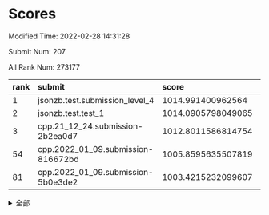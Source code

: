 # Scores

Modified Time: 2022-02-28 14:31:28

Submit Num: 207

All Rank Num: 273177

| rank |               submit               |       score        |       sigma        | pk_num |
| :--- | :--------------------------------- | :----------------- | :----------------- | :----- |
| 1    | jsonzb.test.submission_level_4     | 1014.991400962564  | 0.8236556421573707 | 5281   |
| 2    | jsonzb.test.test_1                 | 1014.0905798049065 | 0.8190654462976845 | 5281   |
| 3    | cpp.21_12_24.submission-2b2ea0d7   | 1012.8011586814754 | 0.7990661863375077 | 5278   |
| 54   | cpp.2022_01_09.submission-816672bd | 1005.8595635507819 | 0.7310521455751599 | 5279   |
| 81   | cpp.2022_01_09.submission-5b0e3de2 | 1003.4215232099607 | 0.7147427620229321 | 5277   |


<details>
<summary>全部</summary>

| rank |                 submit                 |       score        |       sigma        | pk_num |
| :--- | :------------------------------------- | :----------------- | :----------------- | :----- |
| 1    | jsonzb.test.submission_level_4         | 1014.991400962564  | 0.8236556421573707 | 5281   |
| 2    | jsonzb.test.test_1                     | 1014.0905798049065 | 0.8190654462976845 | 5281   |
| 3    | cpp.21_12_24.submission-2b2ea0d7       | 1012.8011586814754 | 0.7990661863375077 | 5278   |
| 4    | gobigger.level_3.submission_level_3_22 | 1011.7525731109375 | 0.7663578046268461 | 5284   |
| 5    | gobigger.level_3.submission_level_3_28 | 1011.5251927841124 | 0.7586251287323408 | 5279   |
| 6    | gobigger.level_3.submission_level_3_33 | 1011.2130955101351 | 0.7795966527782152 | 5275   |
| 7    | gobigger.level_3.submission_level_3_19 | 1011.0036284435457 | 0.7756235170610168 | 5285   |
| 8    | gobigger.level_3.submission_level_3_42 | 1010.9803304831237 | 0.7562734659327194 | 5277   |
| 9    | gobigger.level_3.submission_level_3_39 | 1010.9741133487233 | 0.7512497612278665 | 5278   |
| 10   | gobigger.level_3.submission_level_3_25 | 1010.9637150779895 | 0.7721316195418404 | 5283   |
| 11   | gobigger.level_3.submission_level_3_40 | 1010.9341507848657 | 0.7569702740203131 | 5277   |
| 12   | gobigger.level_3.submission_level_3_5  | 1010.8462512525414 | 0.76919926552965   | 5278   |
| 13   | gobigger.level_3.submission_level_3_0  | 1010.7894444431626 | 0.7579702409590567 | 5278   |
| 14   | gobigger.level_3.submission_level_3_15 | 1010.7739418610644 | 0.7767068363304639 | 5278   |
| 15   | gobigger.level_3.submission_level_3_17 | 1010.7452684179909 | 0.7792831935257163 | 5279   |
| 16   | gobigger.level_3.submission_level_3_29 | 1010.7175379346535 | 0.7432127374398244 | 5278   |
| 17   | gobigger.level_3.submission_level_3_34 | 1010.5534597839485 | 0.7420018458284356 | 5279   |
| 18   | gobigger.level_3.submission_level_3_3  | 1010.5235868589517 | 0.744293277133482  | 5277   |
| 19   | gobigger.level_3.submission_level_3_36 | 1010.4843442926942 | 0.7835142066360434 | 5275   |
| 20   | gobigger.level_3.submission_level_3_30 | 1010.4663197658034 | 0.7637409090419109 | 5276   |
| 21   | gobigger.level_3.submission_level_3_46 | 1010.4562831485026 | 0.7657020329301413 | 5278   |
| 22   | gobigger.level_3.submission_level_3_11 | 1010.4190847762899 | 0.7706711621976732 | 5277   |
| 23   | gobigger.level_3.submission_level_3_8  | 1010.3781885251885 | 0.7827496917896561 | 5280   |
| 24   | gobigger.level_3.submission_level_3_37 | 1010.3762441534966 | 0.762576154372807  | 5276   |
| 25   | gobigger.level_3.submission_level_3_23 | 1010.27022647613   | 0.7728277710495569 | 5282   |
| 26   | gobigger.level_3.submission_level_3_24 | 1010.2312117221315 | 0.7455892629628228 | 5276   |
| 27   | gobigger.level_3.submission_level_3_4  | 1010.2152601355364 | 0.746540374343936  | 5281   |
| 28   | gobigger.level_3.submission_level_3_31 | 1010.1725496624207 | 0.7755433544849627 | 5280   |
| 29   | gobigger.level_3.submission_level_3_12 | 1010.1420683203019 | 0.7439369965916522 | 5277   |
| 30   | gobigger.level_3.submission_level_3_38 | 1010.089958179055  | 0.7556873828893714 | 5286   |
| 31   | gobigger.level_3.submission_level_3_41 | 1009.9754618072473 | 0.7354486031406533 | 5282   |
| 32   | gobigger.level_3.submission_level_3_45 | 1009.8690192185695 | 0.7496325393154394 | 5279   |
| 33   | gobigger.level_3.submission_level_3_2  | 1009.7600036603534 | 0.7603950447078147 | 5280   |
| 34   | gobigger.level_3.submission_level_3_16 | 1009.6528200209228 | 0.7492718210961622 | 5282   |
| 35   | gobigger.level_3.submission_level_3_26 | 1009.6166109780148 | 0.7421539367429044 | 5283   |
| 36   | gobigger.level_3.submission_level_3_44 | 1009.611041243048  | 0.7470030206766469 | 5273   |
| 37   | gobigger.level_3.submission_level_3_20 | 1009.5142872901744 | 0.7576206837461552 | 5278   |
| 38   | gobigger.level_3.submission_level_3_48 | 1009.4655048862707 | 0.7597521696553292 | 5276   |
| 39   | gobigger.level_3.submission_level_3_14 | 1009.4496155899806 | 0.7517439124766787 | 5280   |
| 40   | gobigger.level_3.submission_level_3_10 | 1009.4312614613995 | 0.7260691310175215 | 5276   |
| 41   | gobigger.level_3.submission_level_3_1  | 1009.370461908851  | 0.7744679746939596 | 5283   |
| 42   | gobigger.level_3.submission_level_3_13 | 1009.3410437326754 | 0.7659754066826845 | 5280   |
| 43   | gobigger.level_3.submission_level_3_35 | 1009.2830867990641 | 0.7483156458677748 | 5279   |
| 44   | gobigger.level_3.submission_level_3_49 | 1009.2381922526811 | 0.7623878765586891 | 5281   |
| 45   | gobigger.level_3.submission_level_3_9  | 1009.2011206741022 | 0.7353663564133636 | 5279   |
| 46   | gobigger.level_3.submission_level_3_18 | 1009.1171401607022 | 0.7738177268297208 | 5274   |
| 47   | gobigger.level_3.submission_level_3_47 | 1009.0138507933768 | 0.7771868021558436 | 5276   |
| 48   | gobigger.level_3.submission_level_3_6  | 1008.8790709595623 | 0.7396588321232416 | 5277   |
| 49   | gobigger.level_3.submission_level_3_32 | 1008.8564944101289 | 0.7604491355177586 | 5275   |
| 50   | gobigger.level_3.submission_level_3_21 | 1008.7150140081271 | 0.7453326682945904 | 5277   |
| 51   | gobigger.level_3.submission_level_3_43 | 1008.5892624914487 | 0.7543569560862089 | 5281   |
| 52   | gobigger.level_3.submission_level_3_27 | 1008.5695896460742 | 0.7467314493029685 | 5279   |
| 53   | gobigger.level_3.submission_level_3_7  | 1008.567090111155  | 0.742870628979402  | 5277   |
| 54   | cpp.2022_01_09.submission-816672bd     | 1005.8595635507819 | 0.7310521455751599 | 5279   |
| 55   | gobigger.level_1.submission_level_1_45 | 1004.4718392288097 | 0.7278220718870281 | 5278   |
| 56   | gobigger.level_1.submission_level_1_47 | 1004.4398987623506 | 0.717859565621237  | 5279   |
| 57   | gobigger.level_1.submission_level_1_14 | 1004.411311179866  | 0.7313014935939952 | 5285   |
| 58   | gobigger.level_1.submission_level_1_23 | 1004.396190965796  | 0.7240528916452019 | 5279   |
| 59   | gobigger.level_1.submission_level_1_33 | 1004.333510693707  | 0.7154988984345392 | 5277   |
| 60   | gobigger.level_1.submission_level_1_7  | 1004.2816320864737 | 0.7183336966186964 | 5274   |
| 61   | gobigger.level_1.submission_level_1_8  | 1004.2411702028044 | 0.7151444487075822 | 5278   |
| 62   | gobigger.level_1.submission_level_1_35 | 1004.2165607483977 | 0.7227861213892873 | 5277   |
| 63   | gobigger.level_1.submission_level_1_29 | 1004.1946497734696 | 0.7234178269726362 | 5281   |
| 64   | gobigger.level_1.submission_level_1_32 | 1004.1765259772475 | 0.7280833958138648 | 5279   |
| 65   | gobigger.level_1.submission_level_1_39 | 1004.1520638208916 | 0.7046795723170808 | 5280   |
| 66   | gobigger.level_1.submission_level_1_19 | 1004.1506027885736 | 0.7208058142757525 | 5282   |
| 67   | gobigger.level_1.submission_level_1_43 | 1004.1306625167077 | 0.7223220752700626 | 5276   |
| 68   | gobigger.level_1.submission_level_1_17 | 1004.0892800120886 | 0.7317954105719063 | 5280   |
| 69   | gobigger.level_1.submission_level_1_49 | 1003.8711334576284 | 0.719577464295715  | 5276   |
| 70   | gobigger.level_1.submission_level_1_40 | 1003.8284814689271 | 0.7185175599236785 | 5276   |
| 71   | gobigger.level_1.submission_level_1_36 | 1003.7858794737366 | 0.7260460703416038 | 5279   |
| 72   | gobigger.level_1.submission_level_1_10 | 1003.7763836942618 | 0.7238486670757239 | 5281   |
| 73   | gobigger.level_1.submission_level_1_46 | 1003.736622627467  | 0.7226770391647858 | 5285   |
| 74   | gobigger.level_1.submission_level_1_38 | 1003.6662982693302 | 0.7123265372815609 | 5282   |
| 75   | gobigger.level_1.submission_level_1_6  | 1003.5645150354599 | 0.7228621014655158 | 5279   |
| 76   | gobigger.level_1.submission_level_1_44 | 1003.4540679105276 | 0.7226040367307295 | 5281   |
| 77   | gobigger.level_1.submission_level_1_25 | 1003.4287364104912 | 0.7172714572053147 | 5280   |
| 78   | gobigger.level_1.submission_level_1_31 | 1003.4278361074427 | 0.722029438525884  | 5280   |
| 79   | gobigger.level_1.submission_level_1_11 | 1003.4271733778152 | 0.723307961458831  | 5277   |
| 80   | gobigger.level_1.submission_level_1_27 | 1003.4235909851519 | 0.7162940580180617 | 5275   |
| 81   | cpp.2022_01_09.submission-5b0e3de2     | 1003.4215232099607 | 0.7147427620229321 | 5277   |
| 82   | gobigger.level_1.submission_level_1_12 | 1003.3463689020102 | 0.7076692643756705 | 5277   |
| 83   | gobigger.level_1.submission_level_1_37 | 1003.2584466563071 | 0.7263687682616865 | 5283   |
| 84   | gobigger.level_1.submission_level_1_48 | 1003.1637945923688 | 0.7219840072220316 | 5279   |
| 85   | gobigger.level_1.submission_level_1_3  | 1003.1627462567526 | 0.7232348327573922 | 5278   |
| 86   | gobigger.level_1.submission_level_1_24 | 1003.1305027246452 | 0.7119839837872408 | 5279   |
| 87   | gobigger.level_1.submission_level_1_22 | 1003.0621826908001 | 0.7185298140652375 | 5279   |
| 88   | gobigger.level_1.submission_level_1_13 | 1003.0381538437147 | 0.714488890064029  | 5285   |
| 89   | gobigger.level_1.submission_level_1_2  | 1003.0371761860499 | 0.7132604734129174 | 5276   |
| 90   | gobigger.level_1.submission_level_1_34 | 1003.0254085468029 | 0.7056008113201206 | 5277   |
| 91   | gobigger.level_1.submission_level_1_26 | 1002.9247781823533 | 0.7159384465606142 | 5280   |
| 92   | gobigger.level_1.submission_level_1_0  | 1002.918644875606  | 0.7145226638262123 | 5273   |
| 93   | gobigger.level_1.submission_level_1_9  | 1002.848254560345  | 0.7205378924216743 | 5275   |
| 94   | gobigger.level_1.submission_level_1_41 | 1002.8275421871176 | 0.7145930450423417 | 5276   |
| 95   | gobigger.level_1.submission_level_1_1  | 1002.8094098315955 | 0.7176046981355187 | 5276   |
| 96   | gobigger.level_1.submission_level_1_4  | 1002.7884447803834 | 0.7228477319627624 | 5281   |
| 97   | gobigger.level_1.submission_level_1_42 | 1002.7066755888156 | 0.7244848162363977 | 5281   |
| 98   | gobigger.level_1.submission_level_1_20 | 1002.6846593878398 | 0.730944091710358  | 5277   |
| 99   | gobigger.level_1.submission_level_1_5  | 1002.5462185938624 | 0.7158631772922397 | 5279   |
| 100  | gobigger.level_1.submission_level_1_21 | 1002.5251444244776 | 0.7357570028066365 | 5280   |
| 101  | gobigger.level_1.submission_level_1_30 | 1002.520261796469  | 0.708612970832933  | 5279   |
| 102  | gobigger.level_1.submission_level_1_18 | 1002.4906572265778 | 0.7188643512632426 | 5280   |
| 103  | gobigger.level_1.submission_level_1_15 | 1002.466465083721  | 0.7211931859380846 | 5282   |
| 104  | gobigger.level_1.submission_level_1_28 | 1001.7155850175881 | 0.7168157117634854 | 5276   |
| 105  | gobigger.level_1.submission_level_1_16 | 1001.5338648507009 | 0.7090190016928859 | 5279   |
| 106  | gobigger.random.submission_random_40   | 997.453004319985   | 0.7116046928426073 | 5281   |
| 107  | gobigger.random.submission_random_5    | 997.1368487922267  | 0.7095648370229289 | 5280   |
| 108  | gobigger.random.submission_random_15   | 997.0064101258142  | 0.7166975430541827 | 5278   |
| 109  | gobigger.random.submission_random_45   | 996.9509792451825  | 0.7120227132277285 | 5278   |
| 110  | gobigger.random.submission_random_20   | 996.869494472421   | 0.7139980042831483 | 5280   |
| 111  | gobigger.random.submission_random_24   | 996.8113052955982  | 0.7118895751923786 | 5281   |
| 112  | gobigger.random.submission_random_22   | 996.7724675977911  | 0.7028634184281187 | 5276   |
| 113  | gobigger.random.submission_random_36   | 996.6689228397611  | 0.727805693702334  | 5279   |
| 114  | gobigger.random.submission_random_27   | 996.62059436351    | 0.7022050647317157 | 5276   |
| 115  | gobigger.random.submission_random_26   | 996.5057849288194  | 0.7097180572785422 | 5280   |
| 116  | gobigger.random.submission_random_21   | 996.4686066993229  | 0.7043964782148743 | 5283   |
| 117  | gobigger.random.submission_random_2    | 996.4534086508958  | 0.7123530377174145 | 5275   |
| 118  | gobigger.random.submission_random_16   | 996.4403852904051  | 0.71662721868071   | 5278   |
| 119  | gobigger.random.submission_random_25   | 996.4380342571515  | 0.7106501794400613 | 5281   |
| 120  | gobigger.random.submission_random_49   | 996.4207418761879  | 0.7008309311957497 | 5280   |
| 121  | gobigger.random.submission_random_18   | 996.3432261127119  | 0.7027222262057436 | 5279   |
| 122  | gobigger.random.submission_random_41   | 996.2537585218903  | 0.7127491080762234 | 5281   |
| 123  | gobigger.random.submission_random_42   | 996.2506990366832  | 0.6998180787140414 | 5275   |
| 124  | gobigger.random.submission_random_8    | 996.240632015642   | 0.7238060208590417 | 5268   |
| 125  | gobigger.random.submission_random_10   | 996.2140690512773  | 0.7035285294431161 | 5283   |
| 126  | gobigger.random.submission_random_43   | 996.1634643682387  | 0.7049565518184735 | 5276   |
| 127  | gobigger.random.submission_random_23   | 996.0917977554099  | 0.7067156495271666 | 5281   |
| 128  | gobigger.random.submission_random_1    | 996.0755376669925  | 0.7064144641263291 | 5278   |
| 129  | gobigger.random.submission_random_12   | 996.0707009664163  | 0.724002318580278  | 5280   |
| 130  | gobigger.random.submission_random_28   | 996.0365047986053  | 0.724644315474988  | 5276   |
| 131  | gobigger.random.submission_random_35   | 996.0173318256402  | 0.703433775631589  | 5276   |
| 132  | gobigger.random.submission_random_31   | 996.0044928001605  | 0.722915775819477  | 5279   |
| 133  | gobigger.random.submission_random_9    | 995.93723984532    | 0.6937554308262457 | 5279   |
| 134  | gobigger.random.submission_random_37   | 995.9026446944537  | 0.7040006317437212 | 5282   |
| 135  | gobigger.random.submission_random_17   | 995.900874201914   | 0.7290567797566869 | 5277   |
| 136  | gobigger.random.submission_random_32   | 995.7964240751539  | 0.7142061233780372 | 5282   |
| 137  | gobigger.random.submission_random_48   | 995.7757007841896  | 0.7046321554228899 | 5274   |
| 138  | gobigger.random.submission_random_38   | 995.7435634100472  | 0.7164136255663668 | 5284   |
| 139  | gobigger.random.submission_random_0    | 995.5587818811708  | 0.7035063127456778 | 5278   |
| 140  | gobigger.random.submission_random_44   | 995.5491443237579  | 0.7129001367539464 | 5274   |
| 141  | gobigger.random.submission_random_29   | 995.5271959962562  | 0.73158331603862   | 5283   |
| 142  | gobigger.random.submission_random_19   | 995.428119479363   | 0.7275129861248547 | 5279   |
| 143  | gobigger.random.submission_random_39   | 995.4240862912167  | 0.7170847504774842 | 5279   |
| 144  | gobigger.random.submission_random_7    | 995.4166488484702  | 0.7023488524995462 | 5283   |
| 145  | gobigger.random.submission_random_11   | 995.3632265998285  | 0.7226781425357705 | 5278   |
| 146  | gobigger.random.submission_random_46   | 995.2536759249359  | 0.700902676800009  | 5280   |
| 147  | gobigger.random.submission_random_3    | 995.1189562509649  | 0.71779058294887   | 5278   |
| 148  | gobigger.random.submission_random_34   | 995.1167143658224  | 0.7144131993193776 | 5283   |
| 149  | gobigger.random.submission_random_33   | 995.1049693122113  | 0.7054009390208176 | 5279   |
| 150  | gobigger.random.submission_random_47   | 995.0542915724357  | 0.6993612308866397 | 5275   |
| 151  | gobigger.random.submission_random_13   | 995.0525401684366  | 0.7203398076323101 | 5274   |
| 152  | gobigger.random.submission_random_30   | 995.0433202806884  | 0.7149091080608984 | 5279   |
| 153  | gobigger.random.submission_random_6    | 994.8316368998788  | 0.7116714381226676 | 5278   |
| 154  | gobigger.random.submission_random_4    | 994.7147150396095  | 0.7154601118061394 | 5278   |
| 155  | gobigger.random.submission_random_14   | 994.4244261633646  | 0.7087017781259349 | 5278   |
| 156  | gobigger.level_2.submission_level_2_37 | 993.9311496751903  | 0.7188832523636141 | 5282   |
| 157  | gobigger.level_2.submission_level_2_34 | 993.4806215346251  | 0.7442895416790053 | 5281   |
| 158  | gobigger.level_2.submission_level_2_27 | 993.4620016639368  | 0.7570462900635541 | 5283   |
| 159  | gobigger.level_2.submission_level_2_11 | 993.1760747370784  | 0.7335438215056308 | 5280   |
| 160  | gobigger.level_2.submission_level_2_24 | 993.1528093842611  | 0.752152163144679  | 5282   |
| 161  | gobigger.level_2.submission_level_2_33 | 992.995253031961   | 0.7368165731504772 | 5279   |
| 162  | gobigger.level_2.submission_level_2_18 | 992.7999259998928  | 0.7484636330939216 | 5281   |
| 163  | gobigger.level_2.submission_level_2_46 | 992.7614904354319  | 0.7368988709539785 | 5279   |
| 164  | gobigger.level_2.submission_level_2_22 | 992.740461572943   | 0.7405277435962384 | 5281   |
| 165  | gobigger.level_2.submission_level_2_44 | 992.7019524397264  | 0.744199697822434  | 5277   |
| 166  | gobigger.level_2.submission_level_2_21 | 992.60096963841    | 0.7209189476145575 | 5283   |
| 167  | gobigger.level_2.submission_level_2_1  | 992.5906982723079  | 0.7565260420009952 | 5274   |
| 168  | gobigger.level_2.submission_level_2_20 | 992.4993987078316  | 0.7359385945468788 | 5282   |
| 169  | gobigger.level_2.submission_level_2_25 | 992.4906877976789  | 0.7348192666490906 | 5277   |
| 170  | gobigger.level_2.submission_level_2_38 | 992.4621989386791  | 0.7487307942269484 | 5283   |
| 171  | gobigger.level_2.submission_level_2_48 | 992.3886840268426  | 0.7778874881867601 | 5276   |
| 172  | gobigger.level_2.submission_level_2_43 | 992.3055089743947  | 0.7344486047945945 | 5277   |
| 173  | gobigger.level_2.submission_level_2_28 | 992.267696440694   | 0.7346135952456732 | 5279   |
| 174  | gobigger.level_2.submission_level_2_29 | 992.1296140722206  | 0.7456637434104243 | 5273   |
| 175  | gobigger.level_2.submission_level_2_40 | 992.0625121869055  | 0.7283121775152791 | 5283   |
| 176  | gobigger.level_2.submission_level_2_12 | 991.9951915229393  | 0.7548841887212348 | 5283   |
| 177  | gobigger.level_2.submission_level_2_13 | 991.9757459073961  | 0.752151255719504  | 5280   |
| 178  | gobigger.level_2.submission_level_2_6  | 991.9738949811081  | 0.7528968414822325 | 5282   |
| 179  | gobigger.level_2.submission_level_2_14 | 991.8808250830463  | 0.7330023332641922 | 5276   |
| 180  | gobigger.level_2.submission_level_2_7  | 991.8009531425764  | 0.7353312197649662 | 5279   |
| 181  | gobigger.level_2.submission_level_2_16 | 991.7713067519572  | 0.7508303687454818 | 5277   |
| 182  | gobigger.level_2.submission_level_2_15 | 991.7221931289067  | 0.745240357283498  | 5276   |
| 183  | gobigger.level_2.submission_level_2_31 | 991.6682707304394  | 0.7719502533327844 | 5280   |
| 184  | gobigger.level_2.submission_level_2_32 | 991.6341997654732  | 0.7594921906003103 | 5279   |
| 185  | gobigger.level_2.submission_level_2_3  | 991.6270141469784  | 0.7564846889319612 | 5278   |
| 186  | gobigger.level_2.submission_level_2_19 | 991.6268864554755  | 0.7323172934745462 | 5274   |
| 187  | gobigger.level_2.submission_level_2_26 | 991.6148355710832  | 0.7557977147371613 | 5281   |
| 188  | gobigger.level_2.submission_level_2_49 | 991.5864925176209  | 0.732500955530801  | 5276   |
| 189  | gobigger.level_2.submission_level_2_5  | 991.4043318772598  | 0.7298647904513768 | 5278   |
| 190  | gobigger.level_2.submission_level_2_47 | 991.3975829386213  | 0.745338962483911  | 5280   |
| 191  | gobigger.level_2.submission_level_2_4  | 991.3045872598531  | 0.7434400380173224 | 5281   |
| 192  | gobigger.level_2.submission_level_2_36 | 991.2133644537233  | 0.7677379960590003 | 5274   |
| 193  | gobigger.level_2.submission_level_2_30 | 991.2080829628565  | 0.7560008325885873 | 5274   |
| 194  | gobigger.level_2.submission_level_2_23 | 991.1997124227169  | 0.7642048588507471 | 5282   |
| 195  | gobigger.level_2.submission_level_2_42 | 991.1309626271862  | 0.7583549971676549 | 5278   |
| 196  | gobigger.level_2.submission_level_2_8  | 991.1155860937473  | 0.7638274133742172 | 5279   |
| 197  | gobigger.level_2.submission_level_2_10 | 991.0546018236482  | 0.7474437406591822 | 5279   |
| 198  | gobigger.level_2.submission_level_2_0  | 990.9374865463061  | 0.7496427209322977 | 5283   |
| 199  | gobigger.level_2.submission_level_2_17 | 990.9173393057179  | 0.7618930349425513 | 5279   |
| 200  | gobigger.level_2.submission_level_2_41 | 990.8993933186658  | 0.7581891169688009 | 5283   |
| 201  | gobigger.level_2.submission_level_2_39 | 990.838663843083   | 0.7543098938289229 | 5278   |
| 202  | gobigger.level_2.submission_level_2_2  | 990.833231993524   | 0.7752294188291249 | 5275   |
| 203  | gobigger.level_2.submission_level_2_45 | 990.7608880867162  | 0.7506223858338844 | 5279   |
| 204  | gobigger.level_2.submission_level_2_35 | 990.6864471115808  | 0.7686243968705698 | 5275   |
| 205  | gobigger.level_2.submission_level_2_9  | 990.1291288028109  | 0.7613980242596531 | 5276   |
| 206  | gobigger.none.submission_none_0        | 976.7255501048214  | 1.3510852688508967 | 5277   |
| 207  | gobigger.none.submission_none_1        | 973.9775099403433  | 1.5746750089923962 | 5281   |

</details>